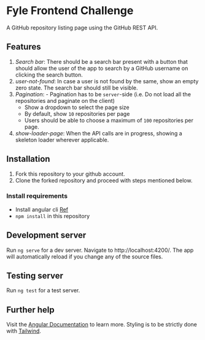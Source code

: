 # Fyle Frontend Challenge
A GitHub repository listing page using the GitHub REST API.

## Features
1. *Search bar*: There should be a search bar present with a button that should allow the user of the app to search by a GitHub username on clicking the search button.
2. *user-not-found*: In case a user is not found by the same, show an empty zero state. The search bar should still be visible.
3. *Pagination*: - Pagination has to be `server`-side (i.e. Do not load all the repositories and paginate on the client)
    - Show a dropdown to select the page size
    - By default, show `10` repositories per page
    - Users should be able to choose a maximum of `100` repositories per page.
4. *show-loader-page*: When the API calls are in progress, showing a skeleton loader wherever applicable.


## Installation

1. Fork this repository to your github account.
2. Clone the forked repository and proceed with steps mentioned below.

### Install requirements
* Install angular cli [Ref](https://angular.io/cli)
* `npm install` in this repository 

## Development server

Run `ng serve` for a dev server. Navigate to http://localhost:4200/. The app will automatically reload if you change any of the source files.

## Testing server
Run `ng test` for a test server.


## Further help

Visit the [Angular Documentation](https://angular.io/guide/styleguide) to learn more.
Styling is to be strictly done with [Tailwind](https://tailwindcss.com/docs/installation).
